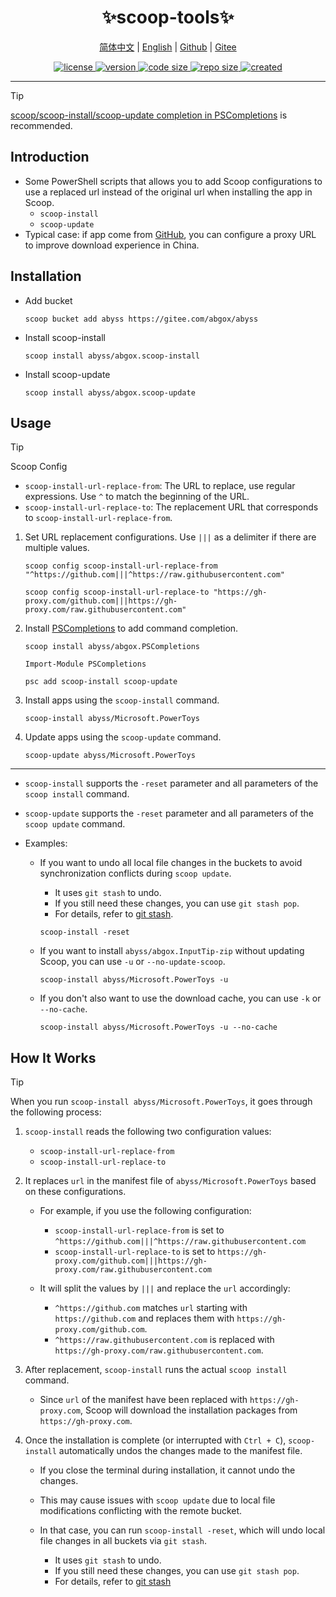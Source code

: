 <h1 align="center">✨scoop-tools✨</h1>

<p align="center">
    <a href="readme.zh-CN.md">简体中文</a> |
    <a href="readme.md">English</a> |
    <a href="https://github.com/abgox/scoop-tools">Github</a> |
    <a href="https://gitee.com/abgox/scoop-tools">Gitee</a>
</p>

<p align="center">
    <a href="https://github.com/abgox/scoop-tools/blob/main/license">
        <img src="https://img.shields.io/github/license/abgox/scoop-tools" alt="license" />
    </a>
    <a href="https://github.com/abgox/scoop-tools">
        <img src="https://img.shields.io/github/v/release/abgox/scoop-tools?label=version" alt="version" />
    </a>
    <a href="https://img.shields.io/github/languages/code-size/abgox/scoop-tools.svg">
        <img src="https://img.shields.io/github/languages/code-size/abgox/scoop-tools.svg" alt="code size" />
    </a>
    <a href="https://img.shields.io/github/repo-size/abgox/scoop-tools.svg">
        <img src="https://img.shields.io/github/repo-size/abgox/scoop-tools.svg" alt="repo size" />
    </a>
    <a href="https://github.com/abgox/scoop-tools">
        <img src="https://img.shields.io/github/created-at/abgox/scoop-tools" alt="created" />
    </a>
</p>

---

> [!Tip]
>
> [scoop/scoop-install/scoop-update completion in PSCompletions](https://github.com/abgox/PSCompletions) is recommended.

## Introduction

- Some PowerShell scripts that allows you to add Scoop configurations to use a replaced url instead of the original url when installing the app in Scoop.
  - `scoop-install`
  - `scoop-update`
- Typical case: if app come from [GitHub](https://github.com), you can configure a proxy URL to improve download experience in China.

## Installation

- Add bucket

  ```shell
  scoop bucket add abyss https://gitee.com/abgox/abyss
  ```

- Install scoop-install

  ```shell
  scoop install abyss/abgox.scoop-install
  ```

- Install scoop-update

  ```shell
  scoop install abyss/abgox.scoop-update
  ```

## Usage

> [!Tip]
> Scoop Config
>
> - `scoop-install-url-replace-from`: The URL to replace, use regular expressions. Use `^` to match the beginning of the URL.
> - `scoop-install-url-replace-to`: The replacement URL that corresponds to `scoop-install-url-replace-from`.

1. Set URL replacement configurations. Use `|||` as a delimiter if there are multiple values.

   ```shell
   scoop config scoop-install-url-replace-from "^https://github.com|||^https://raw.githubusercontent.com"
   ```

   ```shell
   scoop config scoop-install-url-replace-to "https://gh-proxy.com/github.com|||https://gh-proxy.com/raw.githubusercontent.com"
   ```

2. Install [PSCompletions](https://gitee.com/abgox/PSCompletions) to add command completion.

   ```shell
   scoop install abyss/abgox.PSCompletions
   ```

   ```shell
   Import-Module PSCompletions
   ```

   ```shell
   psc add scoop-install scoop-update
   ```

3. Install apps using the `scoop-install` command.

   ```shell
   scoop-install abyss/Microsoft.PowerToys
   ```

4. Update apps using the `scoop-update` command.

   ```shell
   scoop-update abyss/Microsoft.PowerToys
   ```

---

- `scoop-install` supports the `-reset` parameter and all parameters of the `scoop install` command.
- `scoop-update` supports the `-reset` parameter and all parameters of the `scoop update` command.

- Examples:

  - If you want to undo all local file changes in the buckets to avoid synchronization conflicts during `scoop update`.

    - It uses `git stash` to undo.
    - If you still need these changes, you can use `git stash pop`.
    - For details, refer to [git stash](https://git-scm.com/docs/git-stash).

    ```shell
    scoop-install -reset
    ```

  - If you want to install `abyss/abgox.InputTip-zip` without updating Scoop, you can use `-u` or `--no-update-scoop`.

    ```shell
    scoop-install abyss/Microsoft.PowerToys -u
    ```

  - If you don't also want to use the download cache, you can use `-k` or `--no-cache`.

    ```shell
    scoop-install abyss/Microsoft.PowerToys -u --no-cache
    ```

## How It Works

> [!Tip]
>
> When you run `scoop-install abyss/Microsoft.PowerToys`, it goes through the following process:

1. `scoop-install` reads the following two configuration values:

   - `scoop-install-url-replace-from`
   - `scoop-install-url-replace-to`

2. It replaces `url` in the manifest file of `abyss/Microsoft.PowerToys` based on these configurations.

   - For example, if you use the following configuration:

     - `scoop-install-url-replace-from` is set to `^https://github.com|||^https://raw.githubusercontent.com`
     - `scoop-install-url-replace-to` is set to `https://gh-proxy.com/github.com|||https://gh-proxy.com/raw.githubusercontent.com`

   - It will split the values by `|||` and replace the `url` accordingly:

     - `^https://github.com` matches `url` starting with `https://github.com` and replaces them with `https://gh-proxy.com/github.com`.
     - `^https://raw.githubusercontent.com` is replaced with `https://gh-proxy.com/raw.githubusercontent.com`.

3. After replacement, `scoop-install` runs the actual `scoop install` command.

   - Since `url` of the manifest have been replaced with `https://gh-proxy.com`, Scoop will download the installation packages from `https://gh-proxy.com`.

4. Once the installation is complete (or interrupted with `Ctrl + C`), `scoop-install` automatically undos the changes made to the manifest file.

   - If you close the terminal during installation, it cannot undo the changes.
   - This may cause issues with `scoop update` due to local file modifications conflicting with the remote bucket.
   - In that case, you can run `scoop-install -reset`, which will undo local file changes in all buckets via `git stash`.

     - It uses `git stash` to undo.
     - If you still need these changes, you can use `git stash pop`.
     - For details, refer to [git stash](https://git-scm.com/docs/git-stash)
